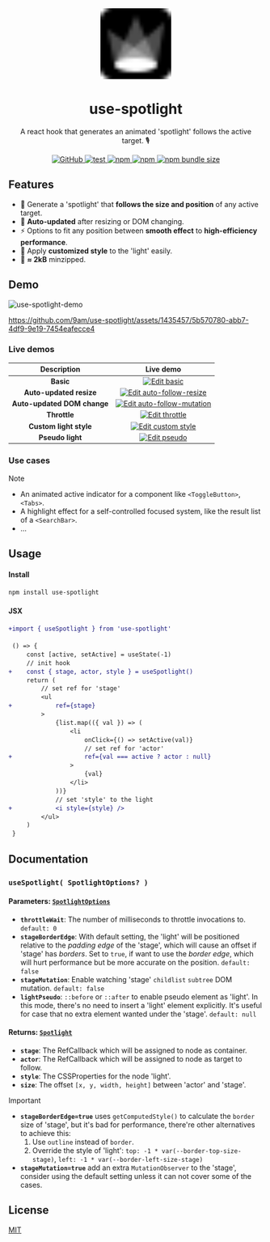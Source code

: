 <div align="center">
    <img src="https://raw.githubusercontent.com/9am/use-spotlight/main/logo.svg" alt="use-spotlight-logo" width="140" height="140" />
    <h1>use-spotlight</h1>
	<p>A react hook that generates an animated 'spotlight' follows the active target. 🎙</p>
    <p>
        <a href="https://github.com/9am/use-spotlight/blob/main/LICENSE">
            <img alt="GitHub" src="https://img.shields.io/github/license/9am/use-spotlight?style=flat-square&color=success">
        </a>
        <a href="https://github.com/9am/use-spotlight/actions/workflows/test.yml">
            <img alt="test" src="https://github.com/9am/use-spotlight/actions/workflows/test.yml/badge.svg">
        </a>
        <a href="https://www.npmjs.com/package/use-spotlight">
            <img alt="npm" src="https://img.shields.io/npm/v/use-spotlight?style=flat-square&color=orange">
        </a>
        <a href="https://www.npmjs.com/package/use-spotlight">
            <img alt="npm" src="https://img.shields.io/npm/dt/use-spotlight?style=flat-square&color=blue">
        </a>
        <a href="https://bundlephobia.com/package/use-spotlight@latest">
            <img alt="npm bundle size" src="https://img.shields.io/bundlephobia/minzip/use-spotlight?style=flat-square">
        </a>
    </p>
</div>


## Features

- 🔦 Generate a 'spotlight' that **follows the size and position** of any active target.
- 👟 **Auto-updated** after resizing or DOM changing.
- ⚡️ Options to fit any position between **smooth effect** to **high-efficiency performance**.
- 🪩 Apply **customized style** to the 'light' easily.
- 💽 **≈ 2kB** minzipped.

## Demo

<img src="https://github.com/9am/use-spotlight/assets/1435457/ef54d5a7-460e-4396-a6c8-bf39703ed85e" alt="use-spotlight-demo" width="140" />

https://github.com/9am/use-spotlight/assets/1435457/5b570780-abb7-4df9-9e19-7454eafecce4

### Live demos

|Description|Live demo|
|:---------:|:-------:|
| **Basic** | [![Edit basic](https://codesandbox.io/static/img/play-codesandbox.svg)](https://codesandbox.io/s/basic-dfpl4w?fontsize=14&hidenavigation=1&module=%2Fsrc%2FtoggleButton.tsx&theme=dark) |
| **Auto-updated resize** | [![Edit auto-follow-resize](https://codesandbox.io/static/img/play-codesandbox.svg)](https://codesandbox.io/s/auto-follow-resize-8grssc?fontsize=14&hidenavigation=1&module=%2Fsrc%2FtoggleButton.tsx&theme=dark) |
| **Auto-updated DOM change** | [![Edit auto-follow-mutation](https://codesandbox.io/static/img/play-codesandbox.svg)](https://codesandbox.io/s/auto-follow-mutation-jjlx8h?fontsize=14&hidenavigation=1&module=%2Fsrc%2FtoggleButton.tsx&theme=dark) |
| **Throttle** | [![Edit throttle](https://codesandbox.io/static/img/play-codesandbox.svg)](https://codesandbox.io/s/throttle-tpt53s?fontsize=14&hidenavigation=1&module=%2Fsrc%2FtoggleButton.tsx&theme=dark) |
| **Custom light style** | [![Edit custom style](https://codesandbox.io/static/img/play-codesandbox.svg)](https://codesandbox.io/s/custom-style-v6pwq3?fontsize=14&hidenavigation=1&module=%2Fsrc%2FtoggleButton.tsx&theme=dark) |
| **Pseudo light** | [![Edit pseudo](https://codesandbox.io/static/img/play-codesandbox.svg)](https://codesandbox.io/s/pseudo-pj7zdn?fontsize=14&hidenavigation=1&module=%2Fsrc%2FtoggleButton.tsx&theme=dark) |

### Use cases

> [!NOTE]
>
> - An animated active indicator for a component like `<ToggleButton>`, `<Tabs>`.
> - A highlight effect for a self-controlled focused system, like the result list of a `<SearchBar>`.
> - ...

## Usage

#### Install

```sh
npm install use-spotlight
```

#### JSX

```diff
+import { useSpotlight } from 'use-spotlight'

 () => {
     const [active, setActive] = useState(-1)
     // init hook
+    const { stage, actor, style } = useSpotlight()
     return (
         // set ref for 'stage'
         <ul
+            ref={stage}
         >
             {list.map(({ val }) => (
                 <li
                     onClick={() => setActive(val)}
                     // set ref for 'actor'
+                    ref={val === active ? actor : null}
                 >
                     {val}
                 </li>
             ))}
             // set 'style' to the light
+            <i style={style} />
         </ul>
     )
 }
```

## Documentation

### `useSpotlight( SpotlightOptions? )`

#### Parameters: [`SpotlightOptions`](https://github.com/9am/use-spotlight/blob/main/src/types.ts#L12)

- **`throttleWait`**: The number of milliseconds to throttle invocations to. `default: 0`
- **`stageBorderEdge`**: With default setting, the 'light' will be positioned relative to the *padding edge* of the 'stage', which will cause an offset if 'stage' has *borders*. Set to `true`, if want to use the *border edge*, which will hurt performance but be more accurate on the position. `default: false`
- **`stageMutation`**: Enable watching 'stage' `childlist` `subtree` DOM mutation. `default: false`
- **`lightPseudo`**: `::before` or `::after` to enable pseudo element as 'light'. In this mode, there's no need to insert a 'light' element explicitly. It's useful for case that no extra element wanted under the 'stage'. `default: null`

#### Returns: [`Spotlight`](https://github.com/9am/use-spotlight/blob/main/src/types.ts#L24)

- **`stage`**: The RefCallback which will be assigned to node as container.
- **`actor`**: The RefCallback which will be assigned to node as target to follow.
- **`style`**: The CSSProperties for the node 'light'.
- **`size`**: The offset `[x, y, width, height]` between 'actor' and 'stage'.

> [!IMPORTANT]
>
> - **`stageBorderEdge=true`** uses `getComputedStyle()` to calculate the `border` size of 'stage', but it's bad for performance, there're other alternatives to achieve this:
>   1. Use `outline` instead of `border`.
>   2. Override the style of 'light': `top: -1 * var(--border-top-size-stage)`, `left: -1 * var(--border-left-size-stage)`
> - **`stageMutation=true`** add an extra `MutationObserver` to the 'stage', consider using the default setting unless it can not cover some of the cases.

## License
[MIT](LICENSE)
